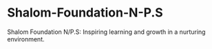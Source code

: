# Shalom-Foundation-N-P.S
Shalom Foundation N/P.S: Inspiring learning and growth in a nurturing environment.
